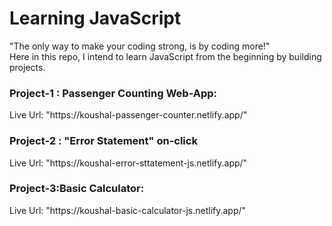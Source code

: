 # Learning JavaScript
"The only way to make your coding strong, is by coding more!" <br>
Here in this repo, I intend to learn JavaScript from the beginning by building projects.<br>
<h3>Project-1 : Passenger Counting Web-App:</h3>
Live Url: "https://koushal-passenger-counter.netlify.app/"
<h3>Project-2 : "Error Statement" on-click</h3>
Live Url: "https://koushal-error-sttatement-js.netlify.app/"
<h3>Project-3:Basic Calculator:</h3>
Live Url: "https://koushal-basic-calculator-js.netlify.app/"